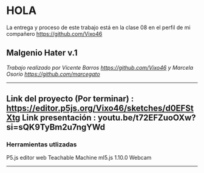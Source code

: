 # HOLA

La entrega y proceso de este trabajo está en la clase 08 en el perfil de mi compañero <https://github.com/Vixo46>

## Malgenio Hater v.1

*Trabajo realizado por Vicente Barros <https://github.com/Vixo46> y Marcela Osorio <https://github.com/marcegato>*

-----------------------

Link del proyecto (Por terminar) : https://editor.p5js.org/Vixo46/sketches/d0EFStXtg
Link presentación : youtu.be/t72EFZuoOXw?si=sQK9TyBm2u7ngYWd
-----------------------

### Herramientas utlizadas

P5.js editor web
Teachable Machine
ml5.js 1.10.0
Webcam

-----------------------
